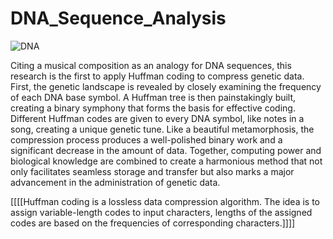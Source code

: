# DNA_Sequence_Analysis


![DNA](https://github.com/shivanshinigam/DNA_Sequence_Analysis/assets/130684919/0ec6bdc5-6617-4d63-902d-34ee75b2c48d)


Citing a musical composition as an analogy for DNA sequences, this research is the first to apply Huffman coding to compress genetic data. First, the genetic landscape is revealed by closely examining the frequency of each DNA base symbol. A Huffman tree is then painstakingly built, creating a binary symphony that forms the basis for effective coding. Different Huffman codes are given to every DNA symbol, like notes in a song, creating a unique genetic tune. Like a beautiful metamorphosis, the compression process produces a well-polished binary work and a significant decrease in the amount of data. Together, computing power and biological knowledge are combined to create a harmonious method that not only facilitates seamless storage and transfer but also marks a major advancement in the administration of genetic data.

[[[[Huffman coding is a lossless data compression algorithm. The idea is to assign variable-length codes to input characters, lengths of the assigned codes are based on the frequencies of corresponding characters.]]]]
